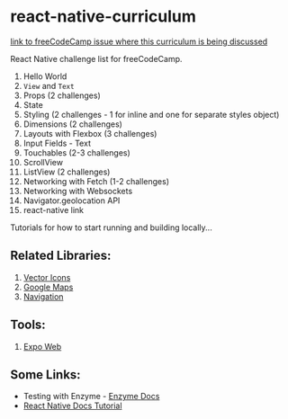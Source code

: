 # react-native-curriculum
[link to freeCodeCamp issue where this curriculum is being discussed](https://github.com/freeCodeCamp/freeCodeCamp/issues/14595)

React Native challenge list for freeCodeCamp.

1. Hello World
1. `View` and `Text`
1. Props (2 challenges)
1. State
1. Styling (2 challenges - 1 for inline and one for separate styles object)
1. Dimensions (2 challenges)
1. Layouts with Flexbox (3 challenges)
1. Input Fields - Text
1. Touchables (2-3 challenges)
1. ScrollView
1. ListView (2 challenges)
1. Networking with Fetch (1-2 challenges)
1. Networking with Websockets
1. Navigator.geolocation API
1. react-native link

Tutorials for how to start running and building locally...

## Related Libraries:

1. [Vector Icons](https://github.com/oblador/react-native-vector-icons)
1. [Google Maps](https://github.com/airbnb/react-native-maps)
1. [Navigation](https://github.com/wix/react-native-navigation)

## Tools:

1. [Expo Web](https://snack.expo.io/)

## Some Links:

* Testing with Enzyme - [Enzyme Docs](http://airbnb.io/enzyme/docs/guides/react-native.html)
* [React Native Docs Tutorial](https://facebook.github.io/react-native/docs/tutorial.html)

